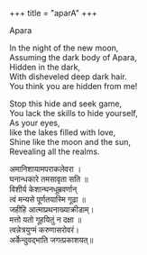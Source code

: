 +++
title = "aparA"
+++

Apara

In the night of the new moon,  
Assuming the dark body of Apara,  
Hidden in the dark,  
With disheveled deep dark hair.  
You think you are hidden from me!  

Stop this hide and seek game,  
You lack the skills to hide yourself,  
As your eyes,  
like the lakes filled with love,  
Shine like the moon and the sun,  
Revealing all the realms.


अमानिशायामपराकलेवरा ।  
घनान्धकारे तमसावृता सति ॥  
विशीर्य केशान्घनधूम्रवर्णान्  
त्वं मन्यसे पूर्णतयास्मि गूढा ॥  
जहीहि आत्माप्रथनाख्याक्रीडाम्।  
मत्तो यतो गूहयितुं न दक्षा ॥  
त्वन्नेत्रयुग्मं करुणासरोवरं।  
अर्केन्दुवद्भाति जगत्प्रकाशयत्॥
